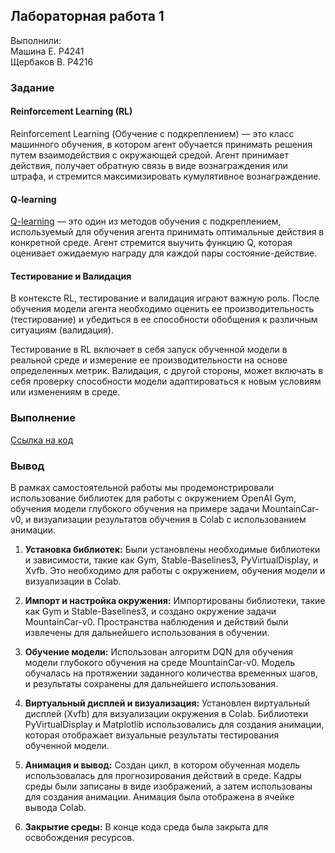 ## Лабораторная работа 1

Выполнили: <br>
Машина Е. P4241 <br>
Щербаков В. P4216

### Задание

#### Reinforcement Learning (RL)

Reinforcement Learning (Обучение с подкреплением) — это класс машинного обучения, в котором агент обучается принимать решения путем взаимодействия с окружающей средой. Агент принимает действия, получает обратную связь в виде вознаграждения или штрафа, и стремится максимизировать кумулятивное вознаграждение.

#### Q-learning
[Q-learning](https://en.wikipedia.org/wiki/Q-learning) — это один из методов обучения с подкреплением, используемый для обучения агента принимать оптимальные действия в конкретной среде. Агент стремится выучить функцию Q, которая оценивает ожидаемую награду для каждой пары состояние-действие.

#### Тестирование и Валидация

В контексте RL, тестирование и валидация играют важную роль. После обучения модели агента необходимо оценить ее производительность (тестирование) и убедиться в ее способности обобщения к различным ситуациям (валидация).

Тестирование в RL включает в себя запуск обученной модели в реальной среде и измерение ее производительности на основе определенных метрик. Валидация, с другой стороны, может включать в себя проверку способности модели адаптироваться к новым условиям или изменениям в среде.

### Выполнение
[Ссылка на код](https://github.com/mashinakatherina/validation-and-testing-of-AI-systems/blob/trunk/RL_%E2%84%961.ipynb)

### Вывод
В рамках самостоятельной работы мы продемонстрировали использование библиотек для работы с окружением OpenAI Gym, обучения модели глубокого обучения на примере задачи MountainCar-v0, и визуализации результатов обучения в Colab с использованием анимации.

1. **Установка библиотек:**
Были установлены необходимые библиотеки и зависимости, такие как Gym, Stable-Baselines3, PyVirtualDisplay, и Xvfb. Это необходимо для работы с окружением, обучения модели и визуализации в Colab.

2. **Импорт и настройка окружения:**
Импортированы библиотеки, такие как Gym и Stable-Baselines3, и создано окружение задачи MountainCar-v0. Пространства наблюдения и действий были извлечены для дальнейшего использования в обучении.

3. **Обучение модели:**
Использован алгоритм DQN для обучения модели глубокого обучения на среде MountainCar-v0. Модель обучалась на протяжении заданного количества временных шагов, и результаты сохранены для дальнейшего использования.

4. **Виртуальный дисплей и визуализация:**
Установлен виртуальный дисплей (Xvfb) для визуализации окружения в Colab. Библиотеки PyVirtualDisplay и Matplotlib использовались для создания анимации, которая отображает визуальные результаты тестирования обученной модели.

5. **Анимация и вывод:**
Создан цикл, в котором обученная модель использовалась для прогнозирования действий в среде. Кадры среды были записаны в виде изображений, а затем использованы для создания анимации. Анимация была отображена в ячейке вывода Colab.

6. **Закрытие среды:**
В конце кода среда была закрыта для освобождения ресурсов.
